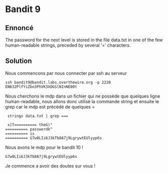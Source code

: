 # Bandit 9

## Ennoncé

The password for the next level is stored in the file data.txt in one of the few human-readable strings, preceded by several ‘=’ characters.

## Solution

Nous commencons par nous connecter par ssh au serveur

	ssh bandit9@bandit.labs.overthewire.org -p 2220
	EN632PlfYiZbn3PhVK3XOGSlNInNE00t

Nous cherchons le mdp dans un fichier qui ne possède que quelques ligne human-readable, nous allons donc utilisé la commande string et ensuite le grep car le mdp est précèdé de quelques =

	 strings data.txt | grep ===

	 x]T========== theG)"
	========== passwordk^
	========== is
	========== G7w8LIi6J3kTb8A7j9LgrywtEUlyyp6s

Nous avons le mdp pour le bandit 10 !

	G7w8LIi6J3kTb8A7j9LgrywtEUlyyp6s

Je commence a avoir des doutes sur vous ! 